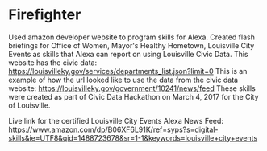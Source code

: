 # Firefighter
Used amazon developer website to program skills for Alexa.  Created flash briefings for Office of Women, Mayor's Healthy Hometown, Louisville City Events as skills that Alexa can report on using Louisville Civic Data.  This website has the civic data: https://louisvilleky.gov/services/departments_list.json?limit=0     This is an example of how the url looked like to use the data from
the civic data website: https://louisvilleky.gov/government/10241/news/feed   These skills were created as part of Civic Data Hackathon on March 4, 2017 for the City of Louisville. 

Live link for the certified Louisville City Events Alexa News Feed: https://www.amazon.com/dp/B06XF6L91K/ref=syps?s=digital-skills&ie=UTF8&qid=1488723678&sr=1-1&keywords=louisville+city+events
